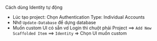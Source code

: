 ﻿Cách dùng Identity tự động
* Lúc tạo project: Chọn Authentication Type: Individual Accounts
* Nhớ ```Update-Database``` để dựng database
* Muốn custom UI có sẵn vd Login thì chuột phải Project
==> ```Add New Scaffolded Item```
==> ```Identity``` => Chọn UI muốn custom